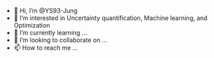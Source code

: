 - 👋 Hi, I’m @YS93-Jung
- 👀 I’m interested in Uncertainty quantification, Machine learning, and Optimization
- 🌱 I’m currently learning ...
- 💞️ I’m looking to collaborate on ...
- 📫 How to reach me ...

<!---
YS93-Jung/YS93-Jung is a ✨ special ✨ repository because its `README.md` (this file) appears on your GitHub profile.
You can click the Preview link to take a look at your changes.
--->
